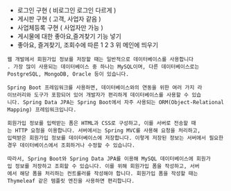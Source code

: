 - 로그인 구현 ( 비로그인 로그인 다르게 )
- 게시판 구현 ( 고객, 사업자 같음 )
- 사업체등록 구현 ( 사업자만 가능 )
- 게시물에 대한 좋아요,즐겨찾기 기능 넣기
- 좋아요, 즐겨찾기, 조회수에 따른 1 2 3 위 메인에 띄우기

```
웹 개발에서 회원가입 정보를 저장할 때는 일반적으로 데이터베이스를 사용합니다
. 가장 많이 사용되는 데이터베이스 중 하나는 MySQL이며, 다른 데이터베이스로는 PostgreSQL, MongoDB, Oracle 등이 있습니다.

Spring Boot 프레임워크를 사용하면, 데이터베이스와의 연동을 위한 여러 가지 라
이브러리와 도구가 포함되어 있어 개발자가 편리하게 데이터베이스를 사용할 수 있습
니다. Spring Data JPA는 Spring Boot에서 자주 사용되는 ORM(Object-Relational Mapping) 프레임워크입니다.

회원가입 정보를 입력받는 폼은 HTML과 CSS로 구성하고, 이를 서버로 전송할 때
는 HTTP 요청을 이용합니다. 서버에서는 Spring MVC를 사용해 요청을 처리하고, 
입력받은 회원가입 정보를 데이터베이스에 저장합니다. 이렇게 저장된 정보는 서버에서 필요한 경우 데이터베이스에서 조회하거나 수정할 수 있습니다.

따라서, Spring Boot와 Spring Data JPA를 이용해 MySQL 데이터베이스에 회원가
입 정보를 저장하고 조회할 수 있습니다. 이를 위해 회원가입 폼을 작성하고, 서버
에서 해당 폼을 처리하는 컨트롤러를 작성해야 합니다. 회원가입 폼을 작성할 때는 Thymeleaf 같은 템플릿 엔진을 사용하면 편리합니다.
```
